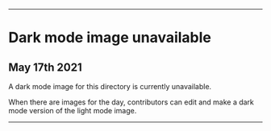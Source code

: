 
***
 
# Dark mode image unavailable

## May 17th 2021

A dark mode image for this directory is currently unavailable.

When there are images for the day, contributors can edit and make a dark mode version of the light mode image.

***

